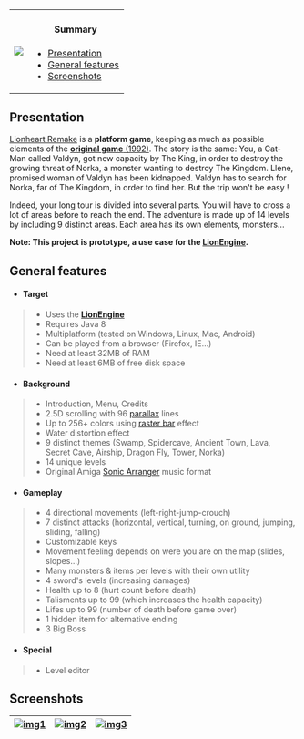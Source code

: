 <table>
    <tr>
        <td>
            <a href="http://www.b3dgs.com/v7/page.php?lang=en&section=lionheart_remake" border="1"><img src="http://www.b3dgs.com/v7/projects/lionheart_remake/lionheart_remake.jpg"/></a>
        </td>
        <td>
            <h4 align="center">Summary</h4>
            <div align="left">
                <ul>
                    <li><a href="#presentation">Presentation</a></li>
                    <li><a href="#general-features">General features</a></li>
                    <li><a href="#screenshots">Screenshots</a></li>
                </ul>
            </div>
        </td>
    </tr>
</table>

## Presentation

[Lionheart Remake](http://www.b3dgs.com/v7/page.php?lang=en&section=lionheart_remake) is a __platform game__, keeping as much as possible elements of the [__original game__ (1992)](http://hol.abime.net/894).
The story is the same: You, a Cat-Man called Valdyn, got new capacity by The King, in order to destroy the growing threat of Norka, a monster wanting to destroy The Kingdom.
Llene, promised woman of Valdyn has been kidnapped. Valdyn has to search for Norka, far of The Kingdom, in order to find her.
But the trip won't be easy !

Indeed, your long tour is divided into several parts.
You will have to cross a lot of areas before to reach the end.
The adventure is made up of 14 levels by including 9 distinct areas.
Each area has its own elements, monsters...

**Note: This project is prototype, a use case for the [__LionEngine__](https://github.com/b3dgs/lionengine).**

## General features

* #### __Target__
>  * Uses the [__LionEngine__](http://www.b3dgs.com/v7/page.php?lang=en&section=lionengine)
>  * Requires Java 8
>  * Multiplatform (tested on Windows, Linux, Mac, Android)
>  * Can be played from a browser (Firefox, IE...)
>  * Need at least 32MB of RAM
>  * Need at least 6MB of free disk space

* #### __Background__
>  * Introduction, Menu, Credits
>  * 2.5D scrolling with 96 [parallax](http://en.wikipedia.org/wiki/Parallax) lines
>  * Up to 256+ colors using [raster bar](http://en.wikipedia.org/wiki/Raster_bar) effect
>  * Water distortion effect
>  * 9 distinct themes (Swamp, Spidercave, Ancient Town, Lava, Secret Cave, Airship, Dragon Fly, Tower, Norka)
>  * 14 unique levels
>  * Original Amiga [Sonic Arranger](http://www.exotica.org.uk/wiki/Sonic_Arranger) music format

* #### __Gameplay__
>  * 4 directional movements (left-right-jump-crouch)
>  * 7 distinct attacks (horizontal, vertical, turning, on ground, jumping, sliding, falling)
>  * Customizable keys
>  * Movement feeling depends on were you are on the map (slides, slopes...)
>  * Many monsters & items per levels with their own utility
>  * 4 sword's levels (increasing damages)
>  * Health up to 8 (hurt count before death)
>  * Talisments up to 99 (which increases the health capacity)
>  * Lifes up to 99 (number of death before game over)
>  * 1 hidden item for alternative ending
>  * 3 Big Boss

* #### __Special__
>  * Level editor

## Screenshots

| [![img1](http://www.b3dgs.com/v7/projects/lionengine/screens/mini/1.png)](http://www.b3dgs.com/v7/projects/lionengine/screens/1.png) | [![img2](http://www.b3dgs.com/v7/projects/lionengine/screens/mini/2.png)](http://www.b3dgs.com/v7/projects/lionengine/screens/2.png) | [![img3](http://www.b3dgs.com/v7/projects/lionengine/screens/mini/3.png)](http://www.b3dgs.com/v7/projects/lionengine/screens/3.png)
--- | --- | ---
